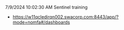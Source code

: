 
7/9/2024 10:02:30 AM
Sentinel training
 - https://w11qcledirqn002.swacorp.com:8443/app/?mode=nomfa#/dashboards

